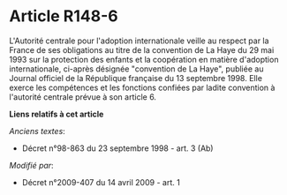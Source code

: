 # Article R148-6

L'Autorité centrale pour l'adoption internationale veille au respect par la France de ses obligations au titre de la
convention de La Haye du 29 mai 1993 sur la protection des enfants et la coopération en matière d'adoption internationale,
ci-après désignée "convention de La Haye", publiée au Journal officiel de la République française du 13 septembre 1998. Elle
exerce les compétences et les fonctions confiées par ladite convention à l'autorité centrale prévue à son article 6.

**Liens relatifs à cet article**

_Anciens textes_:

  - Décret n°98-863 du 23 septembre 1998 - art. 3 (Ab)

_Modifié par_:

  - Décret n°2009-407 du 14 avril 2009 - art. 1
